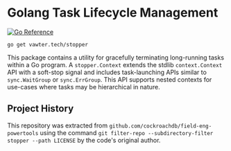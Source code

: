 # Golang Task Lifecycle Management

[![Go Reference](https://pkg.go.dev/badge/vawter.tech/stopper.svg)](https://pkg.go.dev/vawter.tech/stopper)

```shell
go get vawter.tech/stopper
```

This package contains a utility for gracefully terminating long-running tasks within a Go program.
A `stopper.Context` extends the stdlib `context.Context` API with a soft-stop signal and includes
task-launching APIs similar to `sync.WaitGroup` or `sync.ErrGroup`. This API supports nested contexts
for use-cases where tasks may be hierarchical in nature.

## Project History

This repository was extracted from `github.com/cockroachdb/field-eng-powertools` using the command
`git filter-repo --subdirectory-filter stopper --path LICENSE` by the code's original author.
